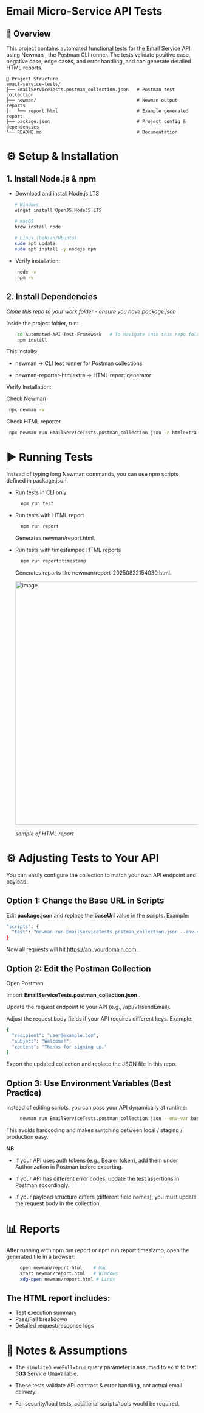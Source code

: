 # Email Micro-Service API Tests
## 📖 Overview

This project contains automated functional tests for the Email Service API using Newman
, the Postman CLI runner.
The tests validate positive case, negative case, edge cases, and error handling, and can generate detailed HTML reports.
```
📂 Project Structure
email-service-tests/
├── EmailServiceTests.postman_collection.json   # Postman test collection
├── newman/                                     # Newman output reports
│   └── report.html                             # Example generated report
├── package.json                                # Project config & dependencies
└── README.md                                   # Documentation
```

# ⚙️ Setup & Installation

## 1. Install Node.js & npm

 - Download and install Node.js LTS
 ```sh
    # Windows
    winget install OpenJS.NodeJS.LTS    

    # macOS
    brew install node                   

    # Linux (Debian/Ubuntu)
    sudo apt update                    
    sudo apt install -y nodejs npm
```
 - Verify installation:
``` sh
    node -v
    npm -v
```
## 2. Install Dependencies
*Clone this repo to your work folder - ensure you have package.json*

Inside the project folder, run:
``` sh
    cd Automated-API-Test-Framework   # To navigate into this repo folder
    npm install
```
 This installs:
   - newman → CLI test runner for Postman collections

   - newman-reporter-htmlextra → HTML report generator

 Verify Installation:
 
   Check Newman
   ```sh  
    npx newman -v
   ```
    
   Check HTML reporter 
   ```sh 
    npx newman run EmailServiceTests.postman_collection.json -r htmlextra
   ```


# ▶️ Running Tests

Instead of typing long Newman commands, you can use npm scripts defined in package.json.

  - Run tests in CLI only
    ```sh
      npm run test
    ```

  - Run tests with HTML report
    ``` sh
      npm run report
    ```
    Generates newman/report.html.

  - Run tests with timestamped HTML reports

    ``` sh
      npm run report:timestamp
    ```
    
    Generates reports like newman/report-20250822154030.html.

       <img width="565" height="640" alt="image" src="https://github.com/user-attachments/assets/e208075f-a3f1-4e95-81d6-c9b8cb24dd8f"/>

    *sample of HTML report*

    

# ⚙️ Adjusting Tests to Your API

You can easily configure the collection to match your own API endpoint and payload.

## Option 1: Change the Base URL in Scripts

Edit **package.json** and replace the **baseUrl** value in the scripts.
Example:

```sh
"scripts": {
  "test": "newman run EmailServiceTests.postman_collection.json --env-var baseUrl=https://api.yourdomain.com"
}
```

Now all requests will hit https://api.yourdomain.com.

## Option 2: Edit the Postman Collection

Open Postman.

Import **EmailServiceTests.postman_collection.json** .

Update the request endpoint to your API (e.g., /api/v1/sendEmail).

Adjust the request body fields if your API requires different keys.
Example:

``` sh
{
  "recipient": "user@example.com", 
  "subject": "Welcome!",
  "content": "Thanks for signing up."
}
```

Export the updated collection and replace the JSON file in this repo.

## Option 3: Use Environment Variables (Best Practice)

Instead of editing scripts, you can pass your API dynamically at runtime:

```sh 
     newman run EmailServiceTests.postman_collection.json --env-var baseUrl=https://staging.yourdomain.com
```

This avoids hardcoding and makes switching between local / staging / production easy.

**NB**

 - If your API uses auth tokens (e.g., Bearer token), add them under Authorization in Postman before exporting.

 - If your API has different error codes, update the test assertions in Postman accordingly.

 - If your payload structure differs (different field names), you must update the request body in the collection.


# 📊 Reports

  After running with npm run report or npm run report:timestamp, open the generated file in a browser:
   ```sh
        open newman/report.html    # Mac
        start newman/report.html   # Windows
        xdg-open newman/report.html # Linux
   ```

  ## The HTML report includes:
   - Test execution summary
   - Pass/Fail breakdown
   - Detailed request/response logs


# 📌 Notes & Assumptions

- The ```simulateQueueFull=true``` query parameter is assumed to exist to test **503** Service Unavailable.

- These tests validate API contract & error handling, not actual email delivery.

- For security/load tests, additional scripts/tools would be required.

